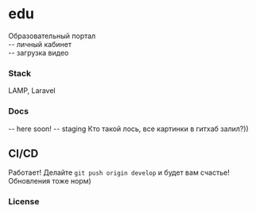 # edu
Образовательный портал   
-- личный кабинет  
-- загрузка видео       

### Stack
LAMP, Laravel

### Docs  
-- here soon!
-- staging
Кто такой лось, все картинки в гитхаб залил?))
  

## CI/CD
Работает! 
Делайте `git push origin develop` и будет вам счастье!
Обновления тоже норм)



### License
